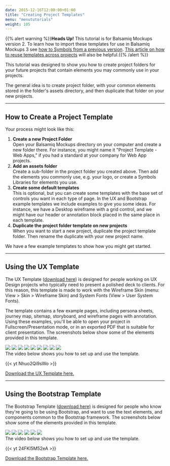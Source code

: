 ```yaml
---
date: 2015-12-16T12:00:00+01:00
title: "Creating Project Templates"
menu: "menututorials"
weight: 105
---
```


{{% alert warning %}}**Heads Up!** This tutorial is for Balsamiq Mockups version 2. To learn how to import these templates for use in Balsamiq Mockups 3 see [how to Symbols from a previous version](//docs.balsamiq.com/desktop/symbols/#importing-symbols). [This article on how to reuse templates across projects](/desktop/accountassets/) will also be helpful.{{% /alert %}}

This tutorial was designed to show you how to create project folders for your future projects that contain elements you may commonly use in your projects.

The general idea is to create project folder, with your common elements stored in the folder's assets directory, and then duplicate that folder on your new projects.

* * *

## How to Create a Project Template 

Your process might look like this:

1.  **Create a new Project Folder**  
    Open your Balsamiq Mockups directory on your computer and create a new folder there. For instance, you might name it "Project Template - Web Apps," if you had a standard at your company for Web App projects.
2.  **Add an assets folder**  
    Create a sub-folder in the project folder you created above. Then add the elements you commonly use, e.g. your logo, or create a Symbols Libraries for elements you use.
3.  **Create some default templates**  
    This is optional, but you can create some templates with the base set of controls you want in each type of page. In the UX and Bootstrap example templates we include examples to give you some ideas. For instance, we have a Desktop wireframe with a grid control, and we might have our header or annotation block placed in the same place in each template.
4.  **Duplicate the project folder template on new projects**  
    When you want to start a new project, duplicate the project template folder. Then rename the duplicate with your new project name.

We have a few example templates to show how you might get started.

* * *

## Using the UX Template 

The UX Template ([download here](https://mockupstogo.mybalsamiq.com/projects/template-ux.zip)) is designed for people working on UX Design projects who typically need to present a polished deck to clients. For this reason, this template is made to work with the Wireframe Skin (menu: View > Skin > Wireframe Skin) and System Fonts (View > User System Fonts).

The template contains a few example pages, including persona sheets, journey map, sitemap, storyboard, and wireframe pages with annotation. Using these examples, you'll be able to open your project in Fullscreen/Presentation mode, or in an exported PDF that is suitable for client presentation. The screenshots below show some of the elements provided in this template.

<div class="gallery clearfix"><a class="fb thumb" href="http://media.balsamiq.com/img/support/tutorials/templates/uxtemp-symbols.png" rel="group1" title="Symbols for Controls"><img class="thumb" src="http://media.balsamiq.com/img/support/tutorials/templates/uxtemp-symbols.png" /></a> <a class="fb thumb" href="http://media.balsamiq.com/img/support/tutorials/templates/uxtemp-journey-map.png" rel="group1" title="Journey Map Page"><img class="thumb" src="http://media.balsamiq.com/img/support/tutorials/templates/uxtemp-journey-map.png" /></a> <a class="fb thumb" href="http://media.balsamiq.com/img/support/tutorials/templates/uxtemp-persona-overview.png" rel="group1" title="Persona Overview Page"><img class="thumb" src="http://media.balsamiq.com/img/support/tutorials/templates/uxtemp-persona-overview.png" /></a> <a class="fb thumb" href="http://media.balsamiq.com/img/support/tutorials/templates/uxtemp-persona-detail.png" rel="group1" title="Persona Detail"><img class="thumb" src="http://media.balsamiq.com/img/support/tutorials/templates/uxtemp-persona-detail.png" /></a> <a class="fb thumb" href="http://media.balsamiq.com/img/support/tutorials/templates/uxtemp-site-map.png" rel="group1" title="Site Map"><img class="thumb" src="http://media.balsamiq.com/img/support/tutorials/templates/uxtemp-site-map.png" /></a> <a class="fb thumb" href="http://media.balsamiq.com/img/support/tutorials/templates/uxtemp-storyboard.png" rel="group1" title="Storyboard"><img class="thumb" src="http://media.balsamiq.com/img/support/tutorials/templates/uxtemp-storyboard.png" /></a> <a class="fb thumb" href="http://media.balsamiq.com/img/support/tutorials/templates/uxtemp-wireframe-phone.png" rel="group1" title="Wireframe for Smartphone"><img class="thumb" src="http://media.balsamiq.com/img/support/tutorials/templates/uxtemp-wireframe-phone.png" /></a> <a class="fb thumb" href="http://media.balsamiq.com/img/support/tutorials/templates/uxtemp-wireframe-tablet.png" rel="group1" title="Wireframe for Tablet and Desktop"><img class="thumb" src="http://media.balsamiq.com/img/support/tutorials/templates/uxtemp-wireframe-tablet.png" /></a> <a class="fb thumb" href="http://media.balsamiq.com/img/support/tutorials/templates/uxtemp-wireframe-desktop.png" rel="group1" tiel="Wireframe for Desktop"><img class="thumb" src="http://media.balsamiq.com/img/support/tutorials/templates/uxtemp-wireframe-desktop.png" /></a></div>
The video below shows you how to set up and use the template.

{{< yt Nhuo2Qi9sWo >}}

[Download the UX Template here.](https://mockupstogo.mybalsamiq.com/projects/template-ux.zip)

* * *

## Using the Bootstrap Template 

The Bootstrap Template ([download here)](https://mockupstogo.mybalsamiq.com/projects/template-bootstrap.zip) is designed for people who know they're going to be using Bootstrap, and want to use the text elements, and components common to the Bootstrap framework. The screenshots below show some of the elements provided in this template.

<div class="gallery clearfix"><a class="fb thumb" href="http://media.balsamiq.com/img/support/tutorials/templates/bstemp-symbols.png" rel="group2" title="Bootstrap Elements and Components"><img class="thumb" src="http://media.balsamiq.com/img/support/tutorials/templates/bstemp-symbols.png" /></a> <a class="fb thumb" href="http://media.balsamiq.com/img/support/tutorials/templates/bstemp-demo.png" rel="group2" title="Demo of a Bootstrap Layout"><img class="thumb" src="http://media.balsamiq.com/img/support/tutorials/templates/bstemp-demo.png" /></a> <a class="fb thumb" href="http://media.balsamiq.com/img/support/tutorials/templates/bstemp-extra-small-wireframe.png" rel="group2" title="Extra Small Device Wireframe (Smartphone)"><img class="thumb" src="http://media.balsamiq.com/img/support/tutorials/templates/bstemp-extra-small-wireframe.png" /></a> <a class="fb thumb" href="http://media.balsamiq.com/img/support/tutorials/templates/bstemp-small-wireframe.png" rel="group2" title="Small Device Wireframe (Tablet and Desktop)"><img class="thumb" src="http://media.balsamiq.com/img/support/tutorials/templates/bstemp-small-wireframe.png" /></a> <a class="fb thumb" href="http://media.balsamiq.com/img/support/tutorials/templates/bstemp-medium-wireframe.png" rel="group2" title="Medium Wireframe (Desktop)"><img class="thumb" src="http://media.balsamiq.com/img/support/tutorials/templates/bstemp-medium-wireframe.png" /></a> <a class="fb thumb" href="http://media.balsamiq.com/img/support/tutorials/templates/bstemp-large-wireframe.png" rel="group2" title="Large Wireframe (Desktop)"><img class="thumb" src="http://media.balsamiq.com/img/support/tutorials/templates/bstemp-large-wireframe.png" /></a></div>
The video below shows you how to set up and use the template.

{{< yt 24FKl5M52eA >}}

[Download the Bootstrap Template here.](https://mockupstogo.mybalsamiq.com/projects/template-bootstrap.zip)